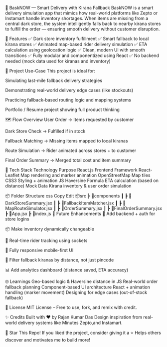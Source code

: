 🛒 BaskNOW — Smart Delivery with Kirana Fallback
BaskNOW is a smart delivery simulation app that mimics how real-world platforms like Zepto or Instamart handle inventory shortages. When items are missing from a central dark store, the system intelligently falls back to nearby kirana stores to fulfill the order — ensuring smooth delivery without customer disruption.

🚀 Features
✅ Dark store inventory fulfillment
✅ Smart fallback to local kirana stores
✅ Animated map-based rider delivery simulation
✅ ETA calculation using geolocation logic
✅ Clean, modern UI with smooth transitions
✅ Fully modular and componentized using React
✅ No backend needed (mock data used for kiranas and inventory)

🧠 Project Use-Case
This project is ideal for:

Simulating last-mile fallback delivery strategies

Demonstrating real-world delivery edge cases (like stockouts)

Practicing fallback-based routing logic and mapping systems

Portfolio / Resume project showing full product thinking

🗺️ Flow Overview
User Order → Items requested by customer

Dark Store Check → Fulfilled if in stock

Fallback Matching → Missing items mapped to local kiranas

Route Simulation → Rider animated across stores + to customer

Final Order Summary → Merged total cost and item summary

🧩 Tech Stack
Technology	Purpose
React.js	Frontend Framework
React-Leaflet	Map rendering and marker animation
OpenStreetMap	Map tiles
CSS3	Styling + animation
JS Haversine Formula	ETA calculation (based on distance)
Mock Data	Kirana inventory & user order simulation

📦 Folder Structure
css
Copy
Edit
📦src
 ┣ 📂components
 ┃ ┣ 📜DarkStoreSummary.jsx
 ┃ ┣ 📜FallbackItemMatcher.jsx
 ┃ ┣ 📜MapRouteSimulator.jsx
 ┃ ┣ 📜OrderSummary.jsx
 ┃ ┣ 📜FinalOrderSummary.jsx
 ┣ 📜App.jsx
 ┣ 📜index.js
🧪 Future Enhancements
🔐 Add backend + auth for store logins

📦 Make inventory dynamically changeable

🔄 Real-time rider tracking using sockets

📱 Fully responsive mobile-first UI

📍 Filter fallback kiranas by distance, not just pincode

📊 Add analytics dashboard (distance saved, ETA accuracy)

🤓 Learnings
Geo-based logic & Haversine distance in JS
Real-world order fallback planning
Component-based UI architecture
React + animation handling (marker movement)
Designing for edge cases (out-of-stock fallback)

📄 License
MIT License – Free to use, fork, and remix with credit.

✨ Credits
Built with ❤️ by Rajan Kumar Das
Design inspiration from real-world delivery systems like Minutes Zepto,and Instamart.

📌 Star This Repo!
If you liked the project, consider giving it a ⭐
Helps others discover and motivates me to build more!


